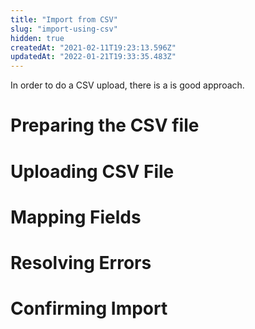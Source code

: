 ```yaml
---
title: "Import from CSV"
slug: "import-using-csv"
hidden: true
createdAt: "2021-02-11T19:23:13.596Z"
updatedAt: "2022-01-21T19:33:35.483Z"
---
```

In order to do a CSV upload, there is a  is good approach.

# Preparing the CSV file



# Uploading CSV File

# Mapping Fields

# Resolving Errors

# Confirming Import